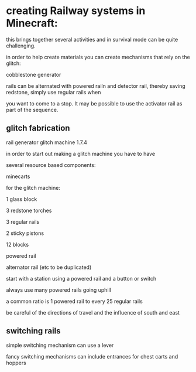 creating Railway systems in Minecraft:
======================================

this brings together several activities and in survival mode can be quite challenging.

in order to help create materials you can create mechanisms that rely on the glitch:

cobblestone generator


rails can be alternated with powered railn and detector rail, thereby saving redstone, simply use regular rails when 

you want to come to a stop. It may be possible to use the activator rail as part of the sequence.




glitch fabrication
-------------------


rail generator glitch machine 1.7.4


in order to start out making a glitch machine you have to have

several resource based components:

minecarts

for the glitch machine:

1 glass block

3 redstone torches

3 regular rails

2 sticky pistons

12 blocks

powered rail

alternator rail (etc to be duplicated)

start with a station using a powered rail and a button or switch

always use many powered rails going uphill

a common ratio is 1 powered rail to every 25 regular rails

be careful of the directions of travel and the influence of south and east

switching rails
----------------

simple switching mechanism can use a lever

fancy switching mechanisms can include entrances for chest carts and hoppers


